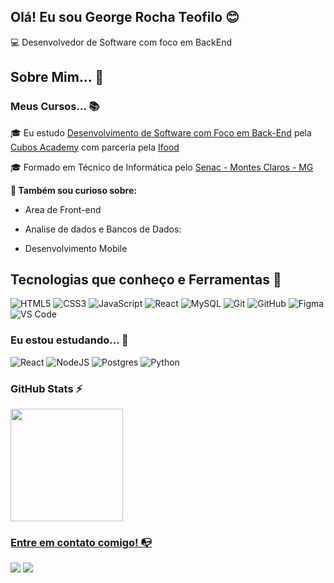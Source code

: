 ## Olá! Eu sou George Rocha Teofilo 😊
💻 Desenvolvedor de Software com foco em BackEnd

## Sobre Mim... 🧐

### Meus Cursos... 📚
  🎓 Eu estudo [Desenvolvimento de Software com Foco em Back-End](https://cubos.academy/cursos/desenvolvimento-de-software-v2) pela [Cubos Academy](https://cubos.academy/) com parceria pela [Ifood](https://www.linkedin.com/company/ifood-/)
  
  🎓 Formado em Técnico de Informática pelo [Senac - Montes Claros - MG](https://www.mg.senac.br/Paginas/default.aspx)
  

  **🔎 Também sou curioso sobre:**
  
   - Area de Front-end
     
   - Analise de dados e Bancos de Dados:
  
   - Desenvolvimento Mobile

## Tecnologias que conheço e Ferramentas 🔧

![HTML5](https://img.shields.io/badge/html5-%23E34F26.svg?style=for-the-badge&logo=html5&logoColor=white)
![CSS3](https://img.shields.io/badge/css3-%231572B6.svg?style=for-the-badge&logo=css3&logoColor=white)
![JavaScript](https://img.shields.io/badge/javascript-%23323330.svg?style=for-the-badge&logo=javascript&logoColor=%23F7DF1E)
![React](https://img.shields.io/badge/react-%2320232a.svg?style=for-the-badge&logo=react&logoColor=%2361DAFB)
![MySQL](https://img.shields.io/badge/mysql-%2300f.svg?style=for-the-badge&logo=mysql&logoColor=white)
![Git](https://img.shields.io/badge/git-%23F05033.svg?style=for-the-badge&logo=git&logoColor=white)
![GitHub](https://img.shields.io/badge/github-%23121011.svg?style=for-the-badge&logo=github&logoColor=white)
![Figma](https://img.shields.io/badge/figma-%23F24E1E.svg?style=for-the-badge&logo=figma&logoColor=white)
![VS Code](https://img.shields.io/badge/VS%20Code-0078d7.svg?style=for-the-badge&logo=visual-studio-code&logoColor=white)

### Eu estou estudando... 🧩

![React](https://img.shields.io/badge/react-%2320232a.svg?style=for-the-badge&logo=react&logoColor=%2361DAFB)
![NodeJS](https://img.shields.io/badge/node.js-6DA55F?style=for-the-badge&logo=node.js&logoColor=white)
![Postgres](https://img.shields.io/badge/postgres-%23316192.svg?style=for-the-badge&logo=postgresql&logoColor=white)
![Python](https://img.shields.io/badge/python-3670A0?style=for-the-badge&logo=python&logoColor=ffdd54)

### GitHub Stats ⚡
<div>
  <a href="https://github.com/georteofilo">
  <img height="180em" src="https://github-readme-stats.vercel.app/api/top-langs/?username=georteofilo&layout=compact&langs_count=7&theme=gotham"/>
</div>

### Entre em contato comigo! 📭
<div>
    <a href="https://www.linkedin.com/in/georteofilo/" target="_blank"><img src="https://img.shields.io/badge/-LinkedIn-%230077B5?style=for-the-badge&logo=linkedin&logoColor=white" target="_blank"></a>
    <a href="https://www.hackerrank.com/geo_rteofilo"> <img src="https://img.shields.io/badge/-Hackerrank-2EC866?style=for-the-badge&logo=HackerRank&logoColor=white" target="_blank"> </a>
</div>
